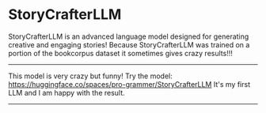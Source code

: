 # StoryCrafterLLM
StoryCrafterLLM is an advanced language model designed for generating creative and engaging stories!
Because StoryCrafterLLM was trained on a portion of the bookcorpus dataset it sometimes gives crazy results!!!

---

This model is very crazy but funny!
Try the model: https://huggingface.co/spaces/pro-grammer/StoryCrafterLLM
It's my first LLM and I am happy with the result.

---

